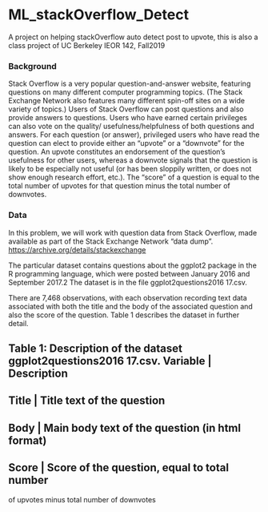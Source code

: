 # ML_stackOverflow_Detect
A project on helping stackOverflow auto detect post to upvote, this is also a class project of UC Berkeley IEOR 142, Fall2019


### Background
Stack Overflow is a very popular question-and-answer website, featuring questions on many different
computer programming topics. (The Stack Exchange Network also features many different
spin-off sites on a wide variety of topics.) Users of Stack Overflow can post questions and also
provide answers to questions. Users who have earned certain privileges can also vote on the quality/
usefulness/helpfulness of both questions and answers. For each question (or answer), privileged
users who have read the question can elect to provide either an “upvote” or a “downvote” for
the question. An upvote constitutes an endorsement of the question’s usefulness for other users,
whereas a downvote signals that the question is likely to be especially not useful (or has been
sloppily written, or does not show enough research effort, etc.). The “score” of a question is equal
to the total number of upvotes for that question minus the total number of downvotes.

### Data
In this problem, we will work with question data from Stack Overflow, made available as part of
the Stack Exchange Network “data dump”. https://archive.org/details/stackexchange

The particular dataset contains questions about the ggplot2 package in the R programming language, which were posted between
January 2016 and September 2017.2 The dataset is in the file ggplot2questions2016 17.csv. 

There are 7,468 observations, with each observation recording text data associated with both the title
and the body of the associated question and also the score of the question. Table 1 describes the
dataset in further detail.

Table 1: Description of the dataset ggplot2questions2016 17.csv.
Variable     |      Description
---------------------------------------------------------
Title        |   Title text of the question
---------------------------------------------------------
Body         |   Main body text of the question (in html format)
---------------------------------------------------------
Score        |   Score of the question, equal to total number
----------------------------------------------------------
of upvotes minus total number of downvotes
